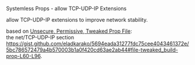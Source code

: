 Systemless Props - allow TCP-UDP-IP Extensions

allow TCP-UDP-IP extensions to improve network stability.

based on <a href="https://gist.github.com/eladkarako/5694eada31277fdc75cee4043461372e">Unsecure, Permissive, Tweaked Prop File</a>:<br/>
the net/TCP-UDP-IP section <a href="https://gist.github.com/eladkarako/5694eada31277fdc75cee4043461372e/5bc786572479a4b570003b1a0f420cd63ae2ab44#file-tweaked_build-prop-L60-L96">https://gist.github.com/eladkarako/5694eada31277fdc75cee4043461372e/5bc786572479a4b570003b1a0f420cd63ae2ab44#file-tweaked_build-prop-L60-L96</a>.
